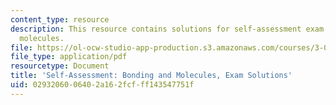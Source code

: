 ```yaml
---
content_type: resource
description: This resource contains solutions for self-assessment exam bonding and
  molecules.
file: https://ol-ocw-studio-app-production.s3.amazonaws.com/courses/3-091sc-introduction-to-solid-state-chemistry-fall-2010/0293206006402a162fcfff143547751f_MIT3_091SCF09_s2_exam_sol.pdf
file_type: application/pdf
resourcetype: Document
title: 'Self-Assessment: Bonding and Molecules, Exam Solutions'
uid: 02932060-0640-2a16-2fcf-ff143547751f
---
```

